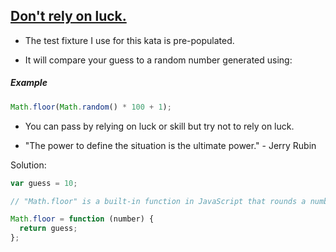 ## [Don't rely on luck.](https://www.codewars.com/kata/5268af3872b786f006000228)

- The test fixture I use for this kata is pre-populated.

- It will compare your guess to a random number generated using:

##### Example

```js
Math.floor(Math.random() * 100 + 1);
```

- You can pass by relying on luck or skill but try not to rely on luck.

- "The power to define the situation is the ultimate power." - Jerry Rubin

Solution:

```js
var guess = 10;

// "Math.floor" is a built-in function in JavaScript that rounds a number down to the nearest integer. However, in this code, it has been redefined to always return the value of "guess", regardless of the input number.

Math.floor = function (number) {
  return guess;
};
```

